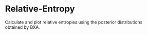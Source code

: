 # Relative-Entropy
Calculate and plot relative entropies using the posterior distributions obtained by BXA.
